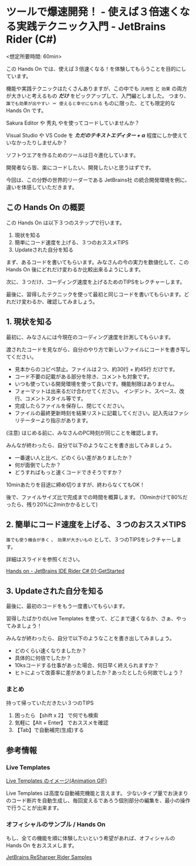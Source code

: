 # ツールで爆速開発！ - 使えば３倍速くなる実践テクニック入門 - JetBrains Rider (C#)

<想定所要時間: 60min>

この Hands On では、使えば３倍速くなる！を体験してもらうことを目的にしています。

機能や実践テクニックはたくさんありますが、この中でも `汎用性` と `効果` の両方が大きいと考えるもの ___だけ___ をピックアップして、入門編としました。
つまり、`誰でも効果が出やすい ＝ 使えると幸せになれる` ものに限った、とても限定的な Hands On です。

Sakura Editor や 秀丸 やを使ってコードしていませんか？

Visual Studio や VS Code を ___ただのテキストエディター + α___ 程度にしか使えていなかったりしませんか？

ソフトウエアを作るためのツールは日々進化しています。

開発者なら皆、楽にコードしたい、開発したいと思うはずです。

今回は、この分野の世界的リーダーである JetBrains社 の統合開発環境を例に、違いを体感していただきます。


## この Hands On の概要

この Hands On は以下３つのステップで行います。

1. 現状を知る
2. 簡単にコード速度を上げる、３つのおススメTIPS
3. Updateされた自分を知る

まず、あるコードを書いてもらいます。みなさんの今の実力を数値化して、この Hands On 後にどれだけ変わるか比較出来るようにします。

次に、３つだけ、コーディング速度を上げるためのTIPSをレクチャーします。

最後に、習得したテクニックを使って最初と同じコードを書いてもらいます。どれだけ変わるか、確認してみましょう。


## 1. 現状を知る

最初に、みなさんには今現在のコーディング速度を計測してもらいます。

渡されたコードを見ながら、自分のやり方で新しいファイルにコードを書き写してください。

- 見本からのコピペ禁止。ファイルは２つ、約30行 + 約45行 だけです。
- コード不要の記載がある部分を除き、コメントも対象です。
- いつも使っている開発環境を使って良いです。機能制限はありません。
- フォーマットは出来るだけ合わせてください。
   インデント、スペース、改行、コメントスタイル等です。 
- 完成したらファイルを保存し、閉じてください。
- ファイルの最終更新時刻を結果リストに記載してください。記入先はファシリテーターより指示があります。

(注意)
はじめる前に、みなさんのPC時刻が同じことを確認します。


みんなが終わったら、自分で以下のようなことを書き出してみましょう。

- 一番速い人と比べ、どのくらい差がありましたか？
- 何が面倒でしたか？
- どうすればもっと速くコードできそうですか？

10minあたりを目途に締め切りますが、終わらなくてもOK！

後で、ファイルサイズ比で完成までの時間を概算します。
(10minかけて80%だったら、残り20%に2minかかるとして)


## 2. 簡単にコード速度を上げる、３つのおススメTIPS

`誰でも使う機会が多く` 、 `効果が大きいもの` として、３つのTIPSをレクチャーします。

詳細はスライドを参照ください。

[Hands on - JetBrains IDE Rider C# 01-GetStarted](https://www.slideshare.net/YouheiYamada/hands-on-jetbrains-ide-rider-c-01getstarted-r0100)


## 3. Updateされた自分を知る

最後に、最初のコードをもう一度書いてもらいます。

習得したばかりのLive Templates を使って、どこまで速くなるか、さぁ、やってみましょう！

みんなが終わったら、自分で以下のようなことを書き出してみましょう。

- どのくらい速くなりましたか？
- 具体的に何倍でしたか？
- 10ksコードする仕事があった場合、何日早く終えられますか？
- ヒトによって改善率に差がありましたか？あったとしたら何故でしょう？


### まとめ

持って帰っていただきたい３つのTIPS

1. 困ったら 【shift x 2】 で何でも検索
2. 気軽に【Alt + Enter】 でおススメを確認
3. 【Tab】で自動補完(生成)する


## 参考情報

### Live Templates

[Live Templates のイメージ(Animation GIF)](https://resources.jetbrains.com/help/img/idea/2021.1/LiveTemplatesExample.animated.gif)

Live Templates は高度な自動補完機能と言えます。
少ないタイプ量でお決まりのコード断片を自動生成し、毎回変えるであろう個別部分の編集を、最小の操作で行うことが出来ます。

### オフィシャルのサンプル / Hands On

もし、全ての機能を順に体験したいという希望があれば、オフィシャルの Hands On をおススメします。

[JetBrains ReSharper Rider Samples](https://github.com/JetBrains/resharper-rider-samples)

